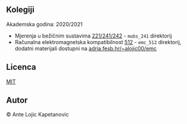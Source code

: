 ## Kolegiji

Akademska godina: 2020/2021

* Mjerenja u bežičnim sustavima [221/241/242](https://nastava.fesb.unist.hr/nastava/predmeti/12572) - `mubs_241` direktorij
* Računalna elektromagnetska kompatibilnost [512](https://nastava.fesb.unist.hr/nastava/predmeti/13207s) - `emc_512` direktorij, dodatni materijali dostupni na [adria.fesb.hr/~alojic00/emc](http://adria.fesb.hr/~alojic00/emc/)

## Licenca
[MIT](https://github.com/antelk/teaching/blob/main/LICENSE)

## Autor
© Ante Lojic Kapetanovic
